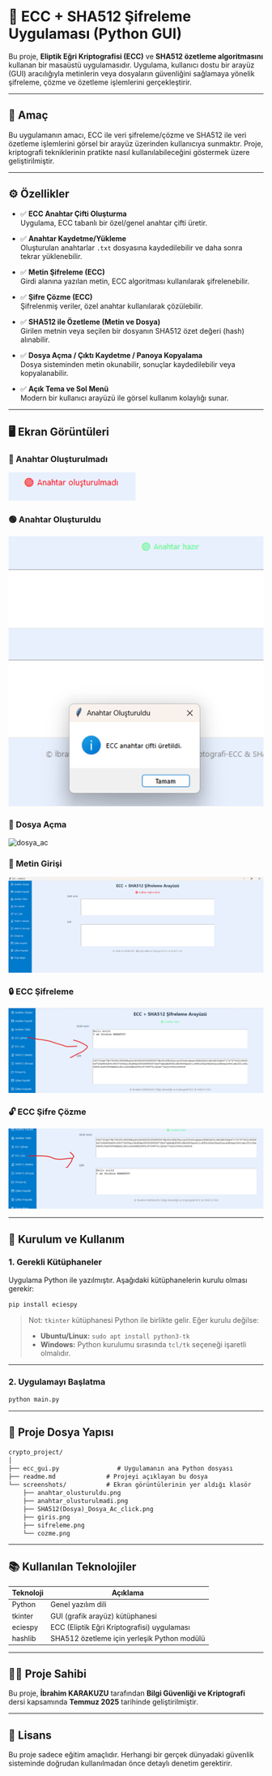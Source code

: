 
# 🔐 ECC + SHA512 Şifreleme Uygulaması (Python GUI)

Bu proje, **Eliptik Eğri Kriptografisi (ECC)** ve **SHA512 özetleme algoritmasını** kullanan bir masaüstü uygulamasıdır. Uygulama, kullanıcı dostu bir arayüz (GUI) aracılığıyla metinlerin veya dosyaların güvenliğini sağlamaya yönelik şifreleme, çözme ve özetleme işlemlerini gerçekleştirir.

---

## 🎯 Amaç

Bu uygulamanın amacı, ECC ile veri şifreleme/çözme ve SHA512 ile veri özetleme işlemlerini görsel bir arayüz üzerinden kullanıcıya sunmaktır. Proje, kriptografi tekniklerinin pratikte nasıl kullanılabileceğini göstermek üzere geliştirilmiştir.

---

## ⚙️ Özellikler

- ✅ **ECC Anahtar Çifti Oluşturma**  
  Uygulama, ECC tabanlı bir özel/genel anahtar çifti üretir.

- ✅ **Anahtar Kaydetme/Yükleme**  
  Oluşturulan anahtarlar `.txt` dosyasına kaydedilebilir ve daha sonra tekrar yüklenebilir.

- ✅ **Metin Şifreleme (ECC)**  
  Girdi alanına yazılan metin, ECC algoritması kullanılarak şifrelenebilir.

- ✅ **Şifre Çözme (ECC)**  
  Şifrelenmiş veriler, özel anahtar kullanılarak çözülebilir.

- ✅ **SHA512 ile Özetleme (Metin ve Dosya)**  
  Girilen metnin veya seçilen bir dosyanın SHA512 özet değeri (hash) alınabilir.

- ✅ **Dosya Açma / Çıktı Kaydetme / Panoya Kopyalama**  
  Dosya sisteminden metin okunabilir, sonuçlar kaydedilebilir veya kopyalanabilir.

- ✅ **Açık Tema ve Sol Menü**  
  Modern bir kullanıcı arayüzü ile görsel kullanım kolaylığı sunar.

---

## 🖥️ Ekran Görüntüleri

### 🔴 Anahtar Oluşturulmadı
![anahtar_olusturulmadi](screenshots/anahtar_olusturulmadi.png)

### 🟢 Anahtar Oluşturuldu
![anahtar_olusturuldu](screenshots/anahtar_olusturuldu.png)

### 📂 Dosya Açma
![dosya_ac](screenshots/SHA512(Dosya)_Dosya_Ac_click.png)

### 📝 Metin Girişi
![giris](screenshots/giris.png)

### 🔒 ECC Şifreleme
![sifreleme](screenshots/sifreleme.png)

### 🔓 ECC Şifre Çözme
![cozme](screenshots/cozme.png)

---

## 🚀 Kurulum ve Kullanım

### 1. Gerekli Kütüphaneler

Uygulama Python ile yazılmıştır. Aşağıdaki kütüphanelerin kurulu olması gerekir:

```bash
pip install eciespy
```

> Not: `tkinter` kütüphanesi Python ile birlikte gelir. Eğer kurulu değilse:
> - **Ubuntu/Linux:** `sudo apt install python3-tk`
> - **Windows:** Python kurulumu sırasında `tcl/tk` seçeneği işaretli olmalıdır.

---

### 2. Uygulamayı Başlatma

```bash
python main.py
```

---

## 📁 Proje Dosya Yapısı

```
crypto_project/
│
├── ecc_gui.py                # Uygulamanın ana Python dosyası
├── readme.md              # Projeyi açıklayan bu dosya
└── screenshots/           # Ekran görüntülerinin yer aldığı klasör
    ├── anahtar_olusturuldu.png
    ├── anahtar_olusturulmadi.png
    ├── SHA512(Dosya)_Dosya_Ac_click.png
    ├── giris.png
    ├── sifreleme.png
    └── cozme.png
```

---

## 📚 Kullanılan Teknolojiler

| Teknoloji  | Açıklama |
|------------|----------|
| Python     | Genel yazılım dili |
| tkinter    | GUI (grafik arayüz) kütüphanesi |
| eciespy    | ECC (Eliptik Eğri Kriptografisi) uygulaması |
| hashlib    | SHA512 özetleme için yerleşik Python modülü |

---

## 👨‍🎓 Proje Sahibi

Bu proje, **İbrahim KARAKUZU** tarafından **Bilgi Güvenliği ve Kriptografi** dersi kapsamında **Temmuz 2025** tarihinde geliştirilmiştir.



---

## 📎 Lisans

Bu proje sadece eğitim amaçlıdır. Herhangi bir gerçek dünyadaki güvenlik sisteminde doğrudan kullanılmadan önce detaylı denetim gerektirir.
